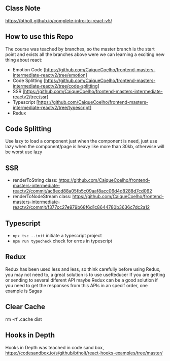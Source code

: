 ## Class Note

https://btholt.github.io/complete-intro-to-react-v5/

## How to use this Repo

The course was teached by branches, so the master branch is the start point and exists all the branches above were we can learning a exciting new
thing about react:

- Emotion Code [https://github.com/CaiqueCoelho/frontend-masters-intermediate-reactv2/tree/emotion]
- Code Splitting [https://github.com/CaiqueCoelho/frontend-masters-intermediate-reactv2/tree/code-splitting]
- SSR [https://github.com/CaiqueCoelho/frontend-masters-intermediate-reactv2/tree/ssr]
- Typescript [https://github.com/CaiqueCoelho/frontend-masters-intermediate-reactv2/tree/typescript]
- Redux

## Code Splitting

Use lazy to load a component just when the component is need, just use lazy when the component/page is heavy like more
than 30kb, otherwise will be worst use lazy

## SSR

- renderToString class: https://github.com/CaiqueCoelho/frontend-masters-intermediate-reactv2/commit/ac8ecd88a05fb5c09aaf8acc06d4d8288d7cd062
- renderToNodeStream class: https://github.com/CaiqueCoelho/frontend-masters-intermediate-reactv2/commit/f377cc27e979b68f6d1c8644780b3636c7dc2a12

## Typescript

- `npx tsc --init` initiate a typescript project
- `npm run typecheck` check for erros in typescript

## Redux

Redux has been used less and less, so think carefully before using Redux, you may not need to, a great solution is to use useReducer
If you are getting or sending to several diferent API maybe Redux can be a good solution if you need to get the responses from this
APIs in an specif order, one example is Sagas

## Clear Cache

rm -rf .cache dist

## Hooks in Depth

Hooks in Depth was teached in code sand box, https://codesandbox.io/s/github/btholt/react-hooks-examples/tree/master/
